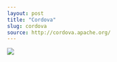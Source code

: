 ```yaml
---
layout: post
title: "Cordova"
slug: cordova
source: http://cordova.apache.org/
---
```


<img src="/beautiful-open/screenshots/cordova.png">
